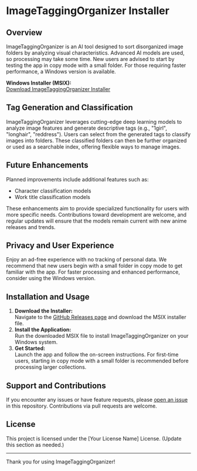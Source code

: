 # ImageTaggingOrganizer Installer

## Overview
ImageTaggingOrganizer is an AI tool designed to sort disorganized image folders by analyzing visual characteristics. Advanced AI models are used, so processing may take some time. New users are advised to start by testing the app in copy mode with a small folder. For those requiring faster performance, a Windows version is available.

**Windows Installer (MSIX):**  
[Download ImageTaggingOrganizer Installer](https://github.com/ababas2022/ImageTaggingOrganizer_installer/releases/tag/v1.0.0.0)

## Tag Generation and Classification
ImageTaggingOrganizer leverages cutting-edge deep learning models to analyze image features and generate descriptive tags (e.g., "1girl", "longhair", "reddress"). Users can select from the generated tags to classify images into folders. These classified folders can then be further organized or used as a searchable index, offering flexible ways to manage images.

## Future Enhancements
Planned improvements include additional features such as:
- Character classification models
- Work title classification models

These enhancements aim to provide specialized functionality for users with more specific needs. Contributions toward development are welcome, and regular updates will ensure that the models remain current with new anime releases and trends.

## Privacy and User Experience
Enjoy an ad-free experience with no tracking of personal data. We recommend that new users begin with a small folder in copy mode to get familiar with the app. For faster processing and enhanced performance, consider using the Windows version.

## Installation and Usage
1. **Download the Installer:**  
   Navigate to the [GitHub Releases page](https://github.com/ababas2022/ImageTaggingOrganizer_installer/releases/tag/v1.0.0.0) and download the MSIX installer file.
2. **Install the Application:**  
   Run the downloaded MSIX file to install ImageTaggingOrganizer on your Windows system.
3. **Get Started:**  
   Launch the app and follow the on-screen instructions. For first-time users, starting in copy mode with a small folder is recommended before processing larger collections.

## Support and Contributions
If you encounter any issues or have feature requests, please [open an issue](https://github.com/ababas2022/ImageTaggingOrganizer_installer/issues) in this repository. Contributions via pull requests are welcome.

## License
This project is licensed under the [Your License Name] License. (Update this section as needed.)

---

Thank you for using ImageTaggingOrganizer!

